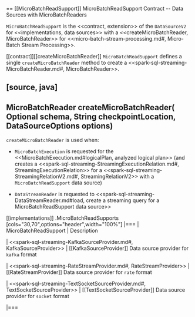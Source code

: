 == [[MicroBatchReadSupport]] MicroBatchReadSupport Contract -- Data Sources with MicroBatchReaders

`MicroBatchReadSupport` is the <<contract, extension>> of the `DataSourceV2` for <<implementations, data sources>> with a <<createMicroBatchReader, MicroBatchReader>> for <<micro-batch-stream-processing.md#, Micro-Batch Stream Processing>>.

[[contract]][[createMicroBatchReader]]
`MicroBatchReadSupport` defines a single `createMicroBatchReader` method to create a <<spark-sql-streaming-MicroBatchReader.md#, MicroBatchReader>>.

[source, java]
----
MicroBatchReader createMicroBatchReader(
  Optional<StructType> schema,
  String checkpointLocation,
  DataSourceOptions options)
----

`createMicroBatchReader` is used when:

* `MicroBatchExecution` is requested for the <<MicroBatchExecution.md#logicalPlan, analyzed logical plan>> (and creates a <<spark-sql-streaming-StreamingExecutionRelation.md#, StreamingExecutionRelation>> for a <<spark-sql-streaming-StreamingRelationV2.md#, StreamingRelationV2>> with a `MicroBatchReadSupport` data source)

* `DataStreamReader` is requested to <<spark-sql-streaming-DataStreamReader.md#load, create a streaming query for a MicroBatchReadSupport data source>>

[[implementations]]
.MicroBatchReadSupports
[cols="30,70",options="header",width="100%"]
|===
| MicroBatchReadSupport
| Description

| <<spark-sql-streaming-KafkaSourceProvider.md#, KafkaSourceProvider>>
| [[KafkaSourceProvider]] Data source provider for `kafka` format

| <<spark-sql-streaming-RateStreamProvider.md#, RateStreamProvider>>
| [[RateStreamProvider]] Data source provider for `rate` format

| <<spark-sql-streaming-TextSocketSourceProvider.md#, TextSocketSourceProvider>>
| [[TextSocketSourceProvider]] Data source provider for `socket` format

|===
